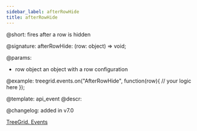 ```yaml
---
sidebar_label: afterRowHide
title: afterRowHide
---          
```


@short: fires after a row is hidden

@signature: afterRowHide: (row: object) => void;

@params: 
- row   object  an object with a row configuration

@example:
treegrid.events.on("AfterRowHide", function(row){
    // your logic here
});


@template: api_event
@descr:

@changelog: added in v7.0

[TreeGrid. Events](https://snippet.dhtmlx.com/sgwnxshe)


